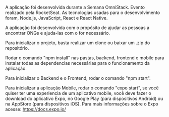 A aplicação foi desenvolvida durante a Semana OmniStack. Evento realizado pela RocketSeat.
As tecnologias usadas para o desenvolvimento foram, Node.js, JavaScript, React e React Native.

A aplicação foi desenvolvida com o propósito de ajudar as pessoas a encontrar ONGs e ajuda-las com o for necessário.

Para inicializar o projeto, basta realizar um clone ou baixar um .zip do repositório.

Rodar o comando "npm install" nas pastas, backend, frontend e mobile para instalar todas as dependencias necessárias para o funcionamento da aplicação.

Para inicializar o Backend e o Frontend, rodar o comando "npm start".

Para inicializar a aplicação Mobile, rodar o comando "expo start",
se você quiser ter uma experiencia de um aplicativo mobile, você deve fazer o download do aplicativo Expo, no Google Play (para dispositivos Android)
ou na AppStore (para dispositivos iOS). 
Para mais informações sobre o Expo acesse: https://docs.expo.io/
